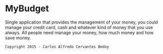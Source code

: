
# MyBudget
  Single application that provides the management of your money, you could manage your credit card, cash and whatever kind of money that you use always. All people need manage your money, how much money and how save money.

    
    Copyright 2015 - Carlos Alfredo Cervantes Bedoy 
